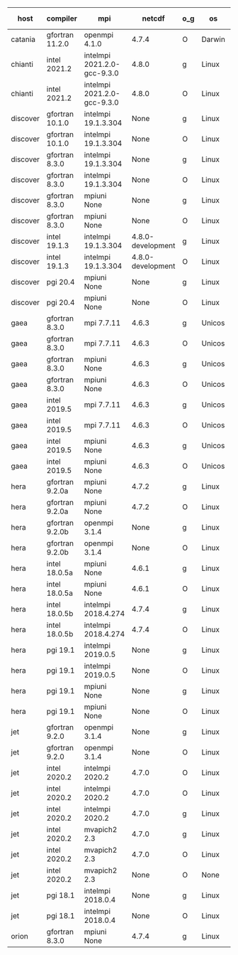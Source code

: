 

| host     | compiler                              | mpi                      | netcdf        | o_g        | os       | build       | u_pass          | u_fail          | s_pass            | s_fail            | e_pass             | e_fail             | nuopc_pass       | nuopc_fail       | artifacts link          |
|----------|---------------------------------------|--------------------------|---------------|------------|----------|-------------|-----------------|-----------------|-------------------|-------------------|--------------------|--------------------|------------------|------------------|-------------------------|
| catania | gfortran 11.2.0 | openmpi 4.1.0  | 4.7.4  | O | Darwin | PASS | None | None | None | None | None | None | None | None | <a href="https://github.com/esmf-org/esmf-test-artifacts/tree/a687521c1e034d2e3241932ca220cbe900ee9078/develop/gfortran/11.2.0/O/openmpi/4.1.0" target="_blank">a687521</a> | 
| chianti | intel 2021.2 | intelmpi 2021.2.0-gcc-9.3.0  | 4.8.0  | g | Linux | PASS | 13873 | 0 | 49 | 0 | 80 | 0 | 52 | 0 | <a href="https://github.com/esmf-org/esmf-test-artifacts/tree/162a774321e181376517299c4c24947aaa2ac04a/develop/intel/2021.2/g/intelmpi/2021.2.0-gcc-9.3.0" target="_blank">162a774</a> | 
| chianti | intel 2021.2 | intelmpi 2021.2.0-gcc-9.3.0  | 4.8.0  | O | Linux | PASS | 13873 | 0 | 49 | 0 | 80 | 0 | 52 | 0 | <a href="https://github.com/esmf-org/esmf-test-artifacts/tree/f310179eb3cb4329872a93d05d934a168ae1ed51/develop/intel/2021.2/O/intelmpi/2021.2.0-gcc-9.3.0" target="_blank">f310179</a> | 
| discover | gfortran 10.1.0 | intelmpi 19.1.3.304  | None  | g | Linux | PASS | 13858 | 15 | 49 | 0 | 80 | 0 | 52 | 0 | <a href="https://github.com/esmf-org/esmf-test-artifacts/tree/acf2079fecb52f2f37b3ce6b1550dbd6cc279522/develop/gfortran/10.1.0/g/intelmpi/19.1.3.304" target="_blank">acf2079</a> | 
| discover | gfortran 10.1.0 | intelmpi 19.1.3.304  | None  | O | Linux | PASS | 13858 | 15 | 49 | 0 | 80 | 0 | 52 | 0 | <a href="https://github.com/esmf-org/esmf-test-artifacts/tree/b68d1dcf64995650b757a3d40083fbddc5478759/develop/gfortran/10.1.0/O/intelmpi/19.1.3.304" target="_blank">b68d1dc</a> | 
| discover | gfortran 8.3.0 | intelmpi 19.1.3.304  | None  | g | Linux | PASS | 13858 | 15 | 49 | 0 | 80 | 0 | 52 | 0 | <a href="https://github.com/esmf-org/esmf-test-artifacts/tree/820e1e00aa34bad2bbece10326da4b844f842713/develop/gfortran/8.3.0/g/intelmpi/19.1.3.304" target="_blank">820e1e0</a> | 
| discover | gfortran 8.3.0 | intelmpi 19.1.3.304  | None  | O | Linux | PASS | 13858 | 15 | 49 | 0 | 80 | 0 | 52 | 0 | <a href="https://github.com/esmf-org/esmf-test-artifacts/tree/c50c3f1b6095da4f4bff65d740223f99987410b3/develop/gfortran/8.3.0/O/intelmpi/19.1.3.304" target="_blank">c50c3f1</a> | 
| discover | gfortran 8.3.0 | mpiuni None  | None  | g | Linux | PASS | 12317 | 0 | 8 | 0 | 43 | 0 | None | None | <a href="https://github.com/esmf-org/esmf-test-artifacts/tree/b10b9464fd8f3091ca79301a4ef55627c9b4c9c2/develop/gfortran/8.3.0/g/mpiuni/None" target="_blank">b10b946</a> | 
| discover | gfortran 8.3.0 | mpiuni None  | None  | O | Linux | PASS | 12317 | 0 | 8 | 0 | 43 | 0 | None | None | <a href="https://github.com/esmf-org/esmf-test-artifacts/tree/dabbfdab89bebbebb4069bf31f11dd6e6b877ed4/develop/gfortran/8.3.0/O/mpiuni/None" target="_blank">dabbfda</a> | 
| discover | intel 19.1.3 | intelmpi 19.1.3.304  | 4.8.0-development  | g | Linux | PASS | 13873 | 0 | 49 | 0 | 80 | 0 | 52 | 0 | <a href="https://github.com/esmf-org/esmf-test-artifacts/tree/9de6ca8e70b2a79d5234e23328868acf08e3f6ce/develop/intel/19.1.3/g/intelmpi/19.1.3.304" target="_blank">9de6ca8</a> | 
| discover | intel 19.1.3 | intelmpi 19.1.3.304  | 4.8.0-development  | O | Linux | PASS | 13873 | 0 | 49 | 0 | 80 | 0 | 52 | 0 | <a href="https://github.com/esmf-org/esmf-test-artifacts/tree/aa03a3139b97fdb138c3e609e593f81023fbb2cc/develop/intel/19.1.3/O/intelmpi/19.1.3.304" target="_blank">aa03a31</a> | 
| discover | pgi 20.4 | mpiuni None  | None  | g | Linux | PASS | 11692 | 625 | 4 | 4 | 40 | 3 | None | None | <a href="https://github.com/esmf-org/esmf-test-artifacts/tree/a6d52f03d70e670f7bfab8e9ac8cdffee828e555/develop/pgi/20.4/g/mpiuni/None" target="_blank">a6d52f0</a> | 
| discover | pgi 20.4 | mpiuni None  | None  | O | Linux | PASS | 11692 | 625 | 6 | 2 | 40 | 3 | None | None | <a href="https://github.com/esmf-org/esmf-test-artifacts/tree/794762465e0fa5b2fc21c6c5ba9eea961bf872f1/develop/pgi/20.4/O/mpiuni/None" target="_blank">7947624</a> | 
| gaea | gfortran 8.3.0 | mpi 7.7.11  | 4.6.3  | g | Unicos | PASS | 13872 | 1 | 49 | 0 | 80 | 0 | 47 | 5 | <a href="https://github.com/esmf-org/esmf-test-artifacts/tree/1c19071d2386d50280a5d5f107e18ce1f21b1fa8/develop/gfortran/8.3.0/g/mpi/7.7.11" target="_blank">1c19071</a> | 
| gaea | gfortran 8.3.0 | mpi 7.7.11  | 4.6.3  | O | Unicos | PASS | 13872 | 1 | 49 | 0 | 80 | 0 | 47 | 5 | <a href="https://github.com/esmf-org/esmf-test-artifacts/tree/293a06d8ba46f750a457203fed684d28122bce54/develop/gfortran/8.3.0/O/mpi/7.7.11" target="_blank">293a06d</a> | 
| gaea | gfortran 8.3.0 | mpiuni None  | 4.6.3  | g | Unicos | PASS | 12317 | 0 | 8 | 0 | 43 | 0 | None | None | <a href="https://github.com/esmf-org/esmf-test-artifacts/tree/cffb9263f7c11818b7ba7b7b5cd8e92ccc52c66f/develop/gfortran/8.3.0/g/mpiuni/None" target="_blank">cffb926</a> | 
| gaea | gfortran 8.3.0 | mpiuni None  | 4.6.3  | O | Unicos | PASS | 12317 | 0 | 8 | 0 | 43 | 0 | None | None | <a href="https://github.com/esmf-org/esmf-test-artifacts/tree/73dfa435d7d286b0cd7bfa9ac49696b5420002c2/develop/gfortran/8.3.0/O/mpiuni/None" target="_blank">73dfa43</a> | 
| gaea | intel 2019.5 | mpi 7.7.11  | 4.6.3  | g | Unicos | PASS | 13858 | 15 | 49 | 0 | 80 | 0 | 47 | 5 | <a href="https://github.com/esmf-org/esmf-test-artifacts/tree/85f5959c20fe5c72e7979fcc3c8c687ad2fbe7c4/develop/intel/2019.5/g/mpi/7.7.11" target="_blank">85f5959</a> | 
| gaea | intel 2019.5 | mpi 7.7.11  | 4.6.3  | O | Unicos | PASS | 13858 | 15 | 49 | 0 | 80 | 0 | 47 | 5 | <a href="https://github.com/esmf-org/esmf-test-artifacts/tree/c026d9c5b18c12a2ed751a580515033693165e6c/develop/intel/2019.5/O/mpi/7.7.11" target="_blank">c026d9c</a> | 
| gaea | intel 2019.5 | mpiuni None  | 4.6.3  | g | Unicos | PASS | 12302 | 15 | 8 | 0 | 43 | 0 | None | None | <a href="https://github.com/esmf-org/esmf-test-artifacts/tree/125a8c30f8c59dd7180b599a33372c9706ffcff7/develop/intel/2019.5/g/mpiuni/None" target="_blank">125a8c3</a> | 
| gaea | intel 2019.5 | mpiuni None  | 4.6.3  | O | Unicos | PASS | 12302 | 15 | 8 | 0 | 43 | 0 | None | None | <a href="https://github.com/esmf-org/esmf-test-artifacts/tree/ca1dc4554e3245d7aecf04675097c9b84c7c5eb0/develop/intel/2019.5/O/mpiuni/None" target="_blank">ca1dc45</a> | 
| hera | gfortran 9.2.0a | mpiuni None  | 4.7.2  | g | Linux | PASS | 12317 | 0 | 8 | 0 | 43 | 0 | None | None | <a href="https://github.com/esmf-org/esmf-test-artifacts/tree/2540b59a0ab9d763d08577eb03034108898b4cd4/develop/gfortran/9.2.0a/g/mpiuni/None" target="_blank">2540b59</a> | 
| hera | gfortran 9.2.0a | mpiuni None  | 4.7.2  | O | Linux | PASS | 12317 | 0 | 8 | 0 | 43 | 0 | None | None | <a href="https://github.com/esmf-org/esmf-test-artifacts/tree/81299506d5c3548a1da07b078a6ae72dc8dd597e/develop/gfortran/9.2.0a/O/mpiuni/None" target="_blank">8129950</a> | 
| hera | gfortran 9.2.0b | openmpi 3.1.4  | None  | g | Linux | PASS | 13873 | 0 | 49 | 0 | 80 | 0 | 52 | 0 | <a href="https://github.com/esmf-org/esmf-test-artifacts/tree/bf7340dd30a17814a46f61ae6be0adb0d5752f27/develop/gfortran/9.2.0b/g/openmpi/3.1.4" target="_blank">bf7340d</a> | 
| hera | gfortran 9.2.0b | openmpi 3.1.4  | None  | O | Linux | PASS | 13873 | 0 | 49 | 0 | 80 | 0 | 52 | 0 | <a href="https://github.com/esmf-org/esmf-test-artifacts/tree/59eadde5062ea5364df1e4b1425ed6698f01dfd0/develop/gfortran/9.2.0b/O/openmpi/3.1.4" target="_blank">59eadde</a> | 
| hera | intel 18.0.5a | mpiuni None  | 4.6.1  | g | Linux | PASS | 12317 | 0 | 8 | 0 | 43 | 0 | None | None | <a href="https://github.com/esmf-org/esmf-test-artifacts/tree/1cae55265ab7b1369e0586ba84229aef7cac22c1/develop/intel/18.0.5a/g/mpiuni/None" target="_blank">1cae552</a> | 
| hera | intel 18.0.5a | mpiuni None  | 4.6.1  | O | Linux | PASS | 12317 | 0 | 8 | 0 | 43 | 0 | None | None | <a href="https://github.com/esmf-org/esmf-test-artifacts/tree/3b01a104894026cce6eb94db02e03c92ae33a5c4/develop/intel/18.0.5a/O/mpiuni/None" target="_blank">3b01a10</a> | 
| hera | intel 18.0.5b | intelmpi 2018.4.274  | 4.7.4  | g | Linux | PASS | 13873 | 0 | 49 | 0 | 80 | 0 | 52 | 0 | <a href="https://github.com/esmf-org/esmf-test-artifacts/tree/0034b2ea25df8098ef1e6fa54089127bba21e7a7/develop/intel/18.0.5b/g/intelmpi/2018.4.274" target="_blank">0034b2e</a> | 
| hera | intel 18.0.5b | intelmpi 2018.4.274  | 4.7.4  | O | Linux | PASS | 13873 | 0 | 49 | 0 | 80 | 0 | 52 | 0 | <a href="https://github.com/esmf-org/esmf-test-artifacts/tree/ca0e66c3a76b4fbda91d64fe9fe00aaf88139f61/develop/intel/18.0.5b/O/intelmpi/2018.4.274" target="_blank">ca0e66c</a> | 
| hera | pgi 19.1 | intelmpi 2019.0.5  | None  | g | Linux | PASS | None | None | None | None | None | None | None | None | <a href="https://github.com/esmf-org/esmf-test-artifacts/tree/1b54748366a73e02888cfd4bb0160699bd67b724/develop/pgi/19.1/g/intelmpi/2019.0.5" target="_blank">1b54748</a> | 
| hera | pgi 19.1 | intelmpi 2019.0.5  | None  | O | Linux | PASS | None | None | None | None | None | None | None | None | <a href="https://github.com/esmf-org/esmf-test-artifacts/tree/a5c5167811f4cd553aa5c95658e7281c140d30cd/develop/pgi/19.1/O/intelmpi/2019.0.5" target="_blank">a5c5167</a> | 
| hera | pgi 19.1 | mpiuni None  | None  | g | Linux | PASS | None | None | None | None | None | None | None | None | <a href="https://github.com/esmf-org/esmf-test-artifacts/tree/42cfb9ebc7b63e626e3a74ef17d103ec9e629635/develop/pgi/19.1/g/mpiuni/None" target="_blank">42cfb9e</a> | 
| hera | pgi 19.1 | mpiuni None  | None  | O | Linux | PASS | None | None | None | None | None | None | None | None | <a href="https://github.com/esmf-org/esmf-test-artifacts/tree/4a3d185ec81549f3488b7442b909958058275e42/develop/pgi/19.1/O/mpiuni/None" target="_blank">4a3d185</a> | 
| jet | gfortran 9.2.0 | openmpi 3.1.4  | None  | g | Linux | PASS | 13873 | 0 | 49 | 0 | 80 | 0 | 52 | 0 | <a href="https://github.com/esmf-org/esmf-test-artifacts/tree/f4a525f06288774c8b67032a4e22695df574bcc2/develop/gfortran/9.2.0/g/openmpi/3.1.4" target="_blank">f4a525f</a> | 
| jet | gfortran 9.2.0 | openmpi 3.1.4  | None  | O | Linux | PASS | 13873 | 0 | 49 | 0 | 80 | 0 | 52 | 0 | <a href="https://github.com/esmf-org/esmf-test-artifacts/tree/b9531691af453f4256ef050beb89f945e4852553/develop/gfortran/9.2.0/O/openmpi/3.1.4" target="_blank">b953169</a> | 
| jet | intel 2020.2 | intelmpi 2020.2  | 4.7.0  | O | Linux | FAIL | None | None | None | None | None | None | None | None | <a href="https://github.com/esmf-org/esmf-test-artifacts/tree/4d1d1443050b8961c8537de982c17136da418043/develop/intel/2020.2/O/intelmpi/2020.2" target="_blank">4d1d144</a> | 
| jet | intel 2020.2 | intelmpi 2020.2  | 4.7.0  | O | Linux | PASS | 13873 | 0 | 49 | 0 | 80 | 0 | 52 | 0 | <a href="https://github.com/esmf-org/esmf-test-artifacts/tree/4d1d1443050b8961c8537de982c17136da418043/develop/intel/2020.2/O/intelmpi/2020.2" target="_blank">4d1d144</a> | 
| jet | intel 2020.2 | intelmpi 2020.2  | 4.7.0  | g | Linux | PASS | 13873 | 0 | 49 | 0 | 80 | 0 | 52 | 0 | <a href="https://github.com/esmf-org/esmf-test-artifacts/tree/712626a8c25966e754126dc949cccd0f8d9f44eb/develop/intel/2020.2/g/intelmpi/2020.2" target="_blank">712626a</a> | 
| jet | intel 2020.2 | mvapich2 2.3  | 4.7.0  | g | Linux | FAIL | None | None | None | None | None | None | None | None | <a href="https://github.com/esmf-org/esmf-test-artifacts/tree/0e53063c7b930e619afefab755201ce622c39144/develop/intel/2020.2/g/mvapich2/2.3" target="_blank">0e53063</a> | 
| jet | intel 2020.2 | mvapich2 2.3  | 4.7.0  | O | Linux | FAIL | None | None | None | None | None | None | None | None | <a href="https://github.com/esmf-org/esmf-test-artifacts/tree/e911ce3e695c996c8d37127efc091caf0f7458c4/develop/intel/2020.2/O/mvapich2/2.3" target="_blank">e911ce3</a> | 
| jet | intel 2020.2 | mvapich2 2.3  | None  | O | None | FAIL | None | None | None | None | None | None | None | None | <a href="https://github.com/esmf-org/esmf-test-artifacts/tree/40fb22accdb97c6a239f367f7d0477f26f4b12ac/develop/intel/2020.2/O/mvapich2/2.3" target="_blank">40fb22a</a> | 
| jet | pgi 18.1 | intelmpi 2018.0.4  | None  | g | Linux | FAIL | None | None | None | None | None | None | None | None | <a href="https://github.com/esmf-org/esmf-test-artifacts/tree/5941b5ee6046f75884fab7028600a0186254bfa7/develop/pgi/18.1/g/intelmpi/2018.0.4" target="_blank">5941b5e</a> | 
| jet | pgi 18.1 | intelmpi 2018.0.4  | None  | O | Linux | FAIL | None | None | None | None | None | None | None | None | <a href="https://github.com/esmf-org/esmf-test-artifacts/tree/0ecf1d43b8e003d62659c0b2e8b732eb027d008a/develop/pgi/18.1/O/intelmpi/2018.0.4" target="_blank">0ecf1d4</a> | 
| orion | gfortran 8.3.0 | mpiuni None  | 4.7.4  | g | Linux | PASS | None | None | None | None | None | None | None | None | <a href="https://github.com/esmf-org/esmf-test-artifacts/tree/b936d1f1ed8fd6592e900ca55eb66e3dfbf98dd0/develop/gfortran/8.3.0/g/mpiuni/None" target="_blank">b936d1f</a> | 
